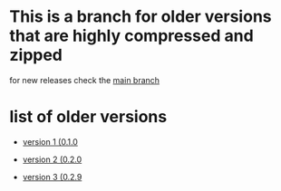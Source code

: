 # This is a branch for older versions that are highly compressed and zipped
for new releases check the [main branch](https://github.com/zynomon/err_/tree/main)


# list of older versions
- [version 1 (0.1.0](https://github.com/zynomon/err_/blob/old-versions-zipped/.deb/err_0.1.0.deb)

- [version 2 (0.2.0](https://github.com/zynomon/err_/blob/old-versions-zipped/.deb/err_0.2.deb)

- [version 3 (0.2.9](https://github.com/zynomon/err_/blob/old-versions-zipped/.deb/err_0.2.9.deb)

